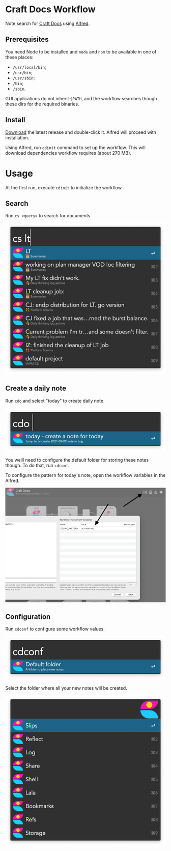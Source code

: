 # Craft Docs Workflow
Note search for [Craft Docs](https://www.craft.do) using [Alfred](https://www.alfredapp.com).

## Prerequisites
You need Node to be installed and `node` and `npm` to be available in one of these places:
* `/usr/local/bin`;
* `/usr/bin`;
* `/usr/sbin`;
* `/bin`;
* `/sbin`.

GUI applications do not inherit `$PATH`, and the workflow searches though these dirs for the required binaries. 


## Install
[Download](https://github.com/kudrykv/alfred-craftdocs/releases/download/v0.2.1/Craft_Docs_v0.2.1.alfredworkflow)
the latest release and double-click it.
Alfred will proceed with installation.

Using Alfred, run `cdinit` command to set up the workflow.
This will download dependencies workflow requires (about 270 MB).


# Usage
At the first run, execute `cdinit` to initialize the workflow.

## Search
Run `cs <query>` to search for documents.

![](example-cs.png)

## Create a daily note
Run `cdo` and select "today" to create daily note.

![](example-cdo-today.png)

You weill need to configure the default folder for storing these notes though.
To do that, run `cdconf`.

To configure the pattern for today's note, open the workflow variables in the Alfred.

![](example-edit-wf_var.png)

## Configuration
Run `cdconf` to configure some workflow values.

![](example-cdconf.png)

Select the folder where all your new notes will be created.

![](example-cdconf-default-folder.png)
